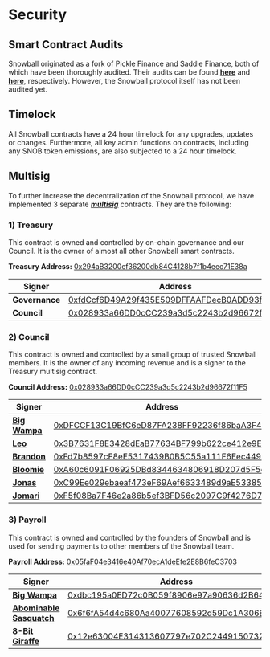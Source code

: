# Security

## **Smart Contract Audits** <a href="smart-contract-audits" id="smart-contract-audits"></a>

Snowball originated as a fork of Pickle Finance and Saddle Finance, both of which have been thoroughly audited. Their audits can be found [**here**](https://github.com/pickle-finance/protocol/tree/master/audits) and [**here**](https://github.com/saddle-finance/saddle-audits), respectively. However, the Snowball protocol itself has not been audited yet.

## Timelock

All Snowball contracts have a 24 hour timelock for any upgrades, updates or changes. Furthermore, all key admin functions on contracts, including any SNOB token emissions, are also subjected to a 24 hour timelock.

## **Multisig** <a href="timelocks-and-multisig" id="timelocks-and-multisig"></a>

To further increase the decentralization of the Snowball protocol, we have implemented 3 separate [_**multisig**_](https://snowballs.gitbook.io/snowball-docs/resources/defi-glossary#multisig) contracts. They are the following:

### 1) Treasury

This contract is owned and controlled by on-chain governance and our Council. It is the owner of almost all other Snowball smart contracts.

**Treasury Address:** [0x294aB3200ef36200db84C4128b7f1b4eec71E38a](https://snowtrace.io/address/0x294aB3200ef36200db84C4128b7f1b4eec71E38a)

| Signer         | Address                                                                                                                                            |
| -------------- | -------------------------------------------------------------------------------------------------------------------------------------------------- |
| **Governance** | [0xfdCcf6D49A29f435E509DFFAAFDecB0ADD93f8C0](https://snowtrace.io/address/0xfdCcf6D49A29f435E509DFFAAFDecB0ADD93f8C0) |
| **Council**    | [0x028933a66DD0cCC239a3d5c2243b2d96672f11F5](https://snowtrace.io/address/0x028933a66DD0cCC239a3d5c2243b2d96672f11F5) |

### 2) Council

This contract is owned and controlled by a small group of trusted Snowball members. It is the owner of any incoming revenue and is a signer to the Treasury multisig contract.

**Council Address:** [0x028933a66DD0cCC239a3d5c2243b2d96672f11F5](https://snowtrace.io/address/0x028933a66DD0cCC239a3d5c2243b2d96672f11F5)

| Signer                                                 | Address                                                                                                                                            |
| ------------------------------------------------------ | -------------------------------------------------------------------------------------------------------------------------------------------------- |
| [**Big Wampa**](https://twitter.com/big_wampa) | [0xDFCCF13C19BfC6eD87FA238FF92236f86baA3F4a](https://snowtrace.io/address/0xDFCCF13C19BfC6eD87FA238FF92236f86baA3F4a) |
| [**Leo**](https://twitter.com/Best_coder_NA)   | [0x3B7631F8E3428dEaB77634BF799b622ce412e9Ea](https://snowtrace.io/address/0x3B7631F8E3428dEaB77634BF799b622ce412e9Ea) |
| [**Brandon**](https://github.com/bmino)        | [0xFd7b8597cF8eE5317439B0B5C55a111F6Eec449D](https://snowtrace.io/address/0xFd7b8597cF8eE5317439B0B5C55a111F6Eec449D) |
| [**Bloomie**](https://twitter.com/BloomieBTC)  | [0xA60c6091F06925DBd8344634806918D207d5F5c1](https://snowtrace.io/address/0xA60c6091F06925DBd8344634806918D207d5F5c1) |
| [**Jonas**](https://twitter.com/cyberjenos)    | [0xC99Ee029ebaeaf473eF69Aef6633489d9aE53385](https://snowtrace.io/address/0xC99Ee029ebaeaf473eF69Aef6633489d9aE53385) |
| [**Jomari**](https://twitter.com/Jomari_P)     | [0xF5f08Ba7F46e2a86b5ef3BFD56c2097C9f4276D7](https://snowtrace.io/address/0xF5f08Ba7F46e2a86b5ef3BFD56c2097C9f4276D7) |

### 3) Payroll

This contract is owned and controlled by the founders of Snowball and is used for sending payments to other members of the Snowball team.

**Payroll Address:** [0x05faF04e3416e40Af70ecA1deEfe2E8B6feC3703](https://snowtrace.io/address/0x05faF04e3416e40Af70ecA1deEfe2E8B6feC3703)

| Signer                                                                | Address                                                                                                                                            |
| --------------------------------------------------------------------- | -------------------------------------------------------------------------------------------------------------------------------------------------- |
| [**Big Wampa**](https://twitter.com/big_wampa)                | [0xdbc195a0ED72c0B059f8906e97a90636d2B6409F](https://snowtrace.io/address/0xdbc195a0ED72c0B059f8906e97a90636d2B6409F) |
| [**Abominable Sasquatch**](https://twitter.com/abominablesas) | [0x6f6fA54d4c680Aa40077608592d59Dc1A306Baf6](https://snowtrace.io/address/0x6f6fA54d4c680Aa40077608592d59Dc1A306Baf6) |
| [**8-Bit Giraffe**](https://twitter.com/8bitgiraffe\_)        | [0x12e63004E314313607797e702C24491507329886](https://snowtrace.io/address/0x12e63004E314313607797e702C24491507329886) |

